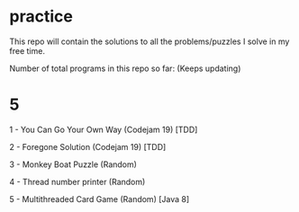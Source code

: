 # practice
This repo will contain the solutions to all the problems/puzzles I solve in my free time.

Number of total programs in this repo so far: (Keeps updating)

# 5

1 - You Can Go Your Own Way (Codejam 19) [TDD]

2 - Foregone Solution (Codejam 19) [TDD]

3 - Monkey Boat Puzzle (Random)

4 - Thread number printer (Random)

5 - Multithreaded Card Game (Random) [Java 8]
